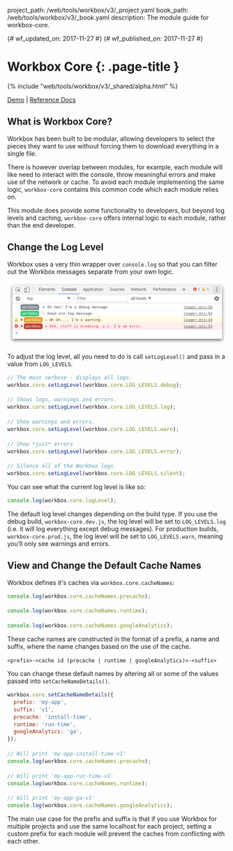project_path: /web/tools/workbox/v3/_project.yaml
book_path: /web/tools/workbox/v3/_book.yaml
description: The module guide for workbox-core.

{# wf_updated_on: 2017-11-27 #}
{# wf_published_on: 2017-11-27 #}

# Workbox Core {: .page-title }

{% include "web/tools/workbox/v3/_shared/alpha.html" %}

[Demo](https://workbox-demos.firebaseapp.com/demo/workbox-core/) | [Reference Docs](http://localhost:8080/web/tools/workbox/v3/reference-docs/latest/workbox.core)

## What is Workbox Core?

Workbox has been built to be modular, allowing developers to select the
pieces they want to use without forcing them to download everything in a
single file.

There is however overlap between modules, for example, each module will like
need to interact with the console, throw meaningful errors and make use of
the network or cache. To avoid each module implementing the same logic,
`workbox-core` contains this common code which each module relies on.

This module does provide some functionality to developers, but beyond log
levels and caching, `workbox-core` offers internal logic to each module,
rather than the end developer.

## Change the Log Level

Workbox uses a very thin wrapper over `console.log` so that you can filter
out the Workbox messages separate from your own logic.

![workbox-core Log Demo](../images/modules/workbox-core/workbox-core_logs.png)

To adjust the log level, all you need to do is call `setLogLevel()` and pass
in a value from `LOG_LEVELS`.

```javascript
// The most verbose - displays all logs.
workbox.core.setLogLevel(workbox.core.LOG_LEVELS.debug);

// Shows logs, warnings and errors.
workbox.core.setLogLevel(workbox.core.LOG_LEVELS.log);

// Show warnings and errors.
workbox.core.setLogLevel(workbox.core.LOG_LEVELS.warn);

// Show *just* errors
workbox.core.setLogLevel(workbox.core.LOG_LEVELS.error);

// Silence all of the Workbox logs.
workbox.core.setLogLevel(workbox.core.LOG_LEVELS.silent);
```

You can see what the current log level is like so:

```javascript
console.log(workbox.core.logLevel);
```

The default log level changes depending on the build type. If you use the
debug build, `workbox-core.dev.js`, the log level will be set to
`LOG_LEVELS.log` (i.e. it will log everything except debug messages).
For production builds, `workbox-core.prod.js`, the log level will be set
to `LOG_LEVELS.warn`, meaning you’ll only see warnings and errors.

## View and Change the Default Cache Names

Workbox defines it's caches via `workbox.core.cacheNames`:

```javascript
console.log(workbox.core.cacheNames.precache);

console.log(workbox.core.cacheNames.runtime);

console.log(workbox.core.cacheNames.googleAnalytics);
```

These cache names are constructed in the format of a prefix, a name and
suffix, where the name changes based on the use of the cache.

`<prefix>-<cache id (precache | runtime | googleAnalytics)>-<suffix>`

You can change these default names by altering all or some of the values
passed into `setCacheNameDetails()`.

```javascript
workbox.core.setCacheNameDetails({
  prefix: 'my-app',
  suffix: 'v1',
  precache: 'install-time',
  runtime: 'run-time',
  googleAnalytics: 'ga',
});

// Will print 'my-app-install-time-v1'
console.log(workbox.core.cacheNames.precache);

// Will print 'my-app-run-time-v1'
console.log(workbox.core.cacheNames.runtime);

// Will print 'my-app-ga-v1'
console.log(workbox.core.cacheNames.googleAnalytics);
```

The main use case for the prefix and suffix is that if you use Workbox for
multiple projects and use the same localhost for each project, setting a
custom prefix for each module will prevent the caches from conflicting
with each other.
